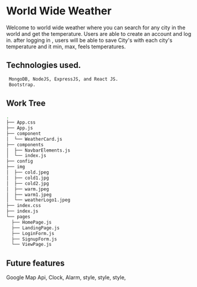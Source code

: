 # World Wide Weather

Welcome to world wide weather where you can search for any city in the world and get the temperature. Users are able to create an account and log in. after logging in , users will be able to save City's with each city's temperature and it min, max, feels temperatures.

## Technologies used.

```bash
 MongoDB, NodeJS, ExpressJS, and React JS.
 Bootstrap.
```

## Work Tree

```bash
.
├── App.css
├── App.js
├── component
│  └── WeatherCard.js
├── components
│  ├── NavbarElements.js
│  └── index.js
├── config
├── img
│  ├── cold.jpeg
│  ├── cold1.jpg
│  ├── cold2.jpg
│  ├── warm.jpeg
│  ├── warm1.jpeg
│  └── weatherLogo1.jpeg
├── index.css
├── index.js
└── pages
  ├── HomePage.js
  ├── LandingPage.js
  ├── LoginForm.js
  ├── SignupForm.js
  └── ViewPage.js
```

## Future features

Google Map Api, Clock, Alarm, style, style, style,
